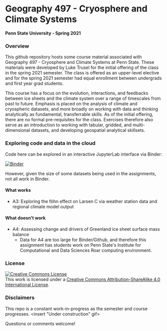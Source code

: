 # Geography 497 - Cryosphere and Climate Systems
**Penn State University - Spring 2021**

### Overview 

This github repository hosts some course material associated with Geography 497 - Cryosphere and Climate Systems at Penn State. These materials were developed by Luke Trusel for the initial offering of the class in the spring 2021 semester. The class is offered as an upper-level elective and for the spring 2021 semester had equal enrollment between undergrads and first year grad students. 

This course has a focus on the evolution, interactions, and feedbacks between ice sheets and the climate system over a range of timescales from past to future. Emphasis is placed on the analysis of climate and cryospheric datasets, and more broadly on working with data and thinking analytically as fundamental, transferrable skills. As of the initial offering, there are no formal pre-requisites for the class. Exercises therefore also serve as an introduction to working with tabular, gridded, and multi-dimensional datasets, and developing geospatial analytical skillsets. 

### Exploring code and data in the cloud
Code here can be explored in an interactive JupyterLab interface via Binder: 

[![Binder](https://mybinder.org/badge_logo.svg)](https://mybinder.org/v2/gh/trusel/GEOG497/HEAD?urlpath=lab)

However, given the size of some datasets being used in the assignments, not all work in Binder.

#### What works
* A3: Exploring the föhn effect on Larsen C via weather station data and regional climate model output

#### What doesn't work
* A4: Assessing change and drivers of Greenland ice sheet surface mass balance
  - Data for A4 are too large for Binder/Github, and therefore this assignment has students work on Penn State's Institute for Computational and Data Sciences Roar computing environment. 

### License
<a rel="license" href="http://creativecommons.org/licenses/by-sa/4.0/"><img alt="Creative Commons License" style="border-width:0" src="https://i.creativecommons.org/l/by-sa/4.0/88x31.png" /></a><br />This work is licensed under a <a rel="license" href="http://creativecommons.org/licenses/by-sa/4.0/">Creative Commons Attribution-ShareAlike 4.0 International License</a>. 

### Disclaimers

This repo is a constant work-in-progress as the semester and course progresses. <insert "Under construction" gif>

Questions or comments welcome!
